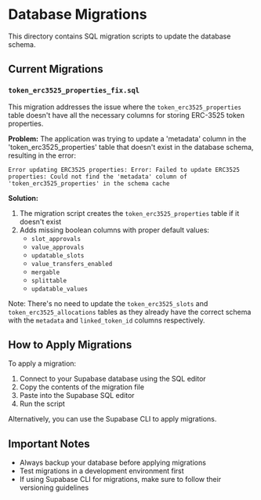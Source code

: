 # Database Migrations

This directory contains SQL migration scripts to update the database schema.

## Current Migrations

### `token_erc3525_properties_fix.sql`

This migration addresses the issue where the `token_erc3525_properties` table doesn't have all the necessary columns for storing ERC-3525 token properties.

**Problem:**
The application was trying to update a 'metadata' column in the 'token_erc3525_properties' table that doesn't exist in the database schema, resulting in the error:
```
Error updating ERC3525 properties: Error: Failed to update ERC3525 properties: Could not find the 'metadata' column of 'token_erc3525_properties' in the schema cache
```

**Solution:**
1. The migration script creates the `token_erc3525_properties` table if it doesn't exist
2. Adds missing boolean columns with proper default values:
   - `slot_approvals`
   - `value_approvals`  
   - `updatable_slots`
   - `value_transfers_enabled`
   - `mergable`
   - `splittable`
   - `updatable_values`
   
Note: There's no need to update the `token_erc3525_slots` and `token_erc3525_allocations` tables as they already have the correct schema with the `metadata` and `linked_token_id` columns respectively.

## How to Apply Migrations

To apply a migration:

1. Connect to your Supabase database using the SQL editor
2. Copy the contents of the migration file
3. Paste into the Supabase SQL editor
4. Run the script

Alternatively, you can use the Supabase CLI to apply migrations.

## Important Notes

- Always backup your database before applying migrations
- Test migrations in a development environment first
- If using Supabase CLI for migrations, make sure to follow their versioning guidelines